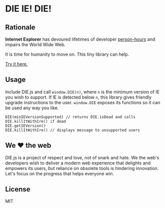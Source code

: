 # DIE IE! DIE!

## Rationale
**Internet Explorer** has devoured lifetimes of developer [person-hours](https://en.wikipedia.org/wiki/Man-hour) and impairs the World Wide Web.

It is time for humanity to move on. This tiny library can help.

[Try it here.](https://ryanatkn.github.com/DIE)

## Usage
Include DIE.js and call `window.DIE(n)`, where `n` is the minimum version of IE you wish to support.
If IE is detected below `n`, this library gives friendly upgrade instructions to the user.
`window.DIE` exposes its functions so it can be used any way you like.

    DIE(minIEVersionSupported) // returns DIE.isDead and calls DIE.killItWithIre() if dead
    DIE.getIEVersion()
    DIE.killItWithIre() // displays message to unsupported users

## We :heart: the web
DIE.js is a project of respect and love, not of snark and hate.
We the web's developers wish to deliver a modern web experience that delights 
and empowers its users, but reliance on obsolete tools is hindering innovation.
Let's focus on the progress that helps everyone win.

## License
MIT